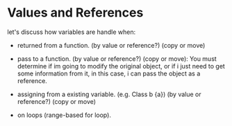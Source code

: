 # Values and References

let's discuss how variables are handle when:

- returned from a function. (by value or reference?) (copy or move)
- pass to a function. (by value or reference?) (copy or move):
  You must determine if im going to modify the original object, or if i just need to get some information from it,
  in this case, i can pass the object as a reference.
  


- assigning from a existing variable. (e.g. Class b {a}) (by value or reference?) (copy or move)
- on loops (range-based for loop). 